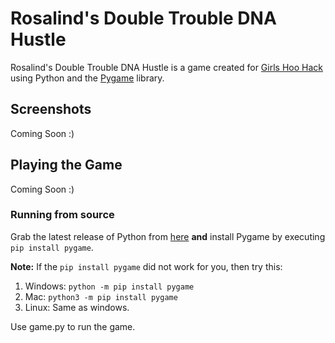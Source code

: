 # Rosalind's Double Trouble DNA Hustle
Rosalind's Double Trouble DNA Hustle is a game created for [Girls Hoo Hack](https://girls-hoo-hack-2023.devpost.com/) using Python and the [Pygame](https://www.pygame.org) library. 

## Screenshots 
Coming Soon :) 

## Playing the Game
Coming Soon :)

### Running from source
Grab the latest release of Python from [here](https://www.python.org/downloads/) **and** install Pygame by executing ``pip install pygame``.

**Note:** If the ``pip install pygame`` did not work for you, then try this:
1. Windows:
``python -m pip install pygame``
2. Mac: 
``python3 -m pip install pygame``
3. Linux:
Same as windows.

Use game.py to run the game. 
